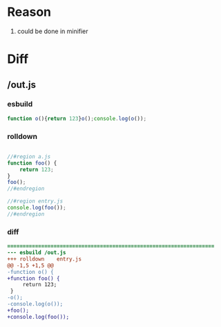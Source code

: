 # Reason
1. could be done in minifier
# Diff
## /out.js
### esbuild
```js
function o(){return 123}o();console.log(o());
```
### rolldown
```js

//#region a.js
function foo() {
	return 123;
}
foo();
//#endregion

//#region entry.js
console.log(foo());
//#endregion

```
### diff
```diff
===================================================================
--- esbuild	/out.js
+++ rolldown	entry.js
@@ -1,5 +1,5 @@
-function o() {
+function foo() {
     return 123;
 }
-o();
-console.log(o());
+foo();
+console.log(foo());

```